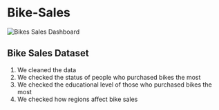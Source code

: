 # Bike-Sales

![Bikes Sales Dashboard](https://github.com/Kijem45/abs/assets/147368327/708e7cf0-8b92-4289-b5ee-a8e6304432d2)

## Bike Sales Dataset
1. We cleaned the data
2. We checked the status of people who purchased bikes the most
3. We checked the educational level of those who purchased bikes the most
4. We checked how regions affect bike sales



